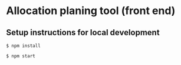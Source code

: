 # Allocation planing tool (front end)

## Setup instructions for **local development**

    $ npm install
    
    $ npm start